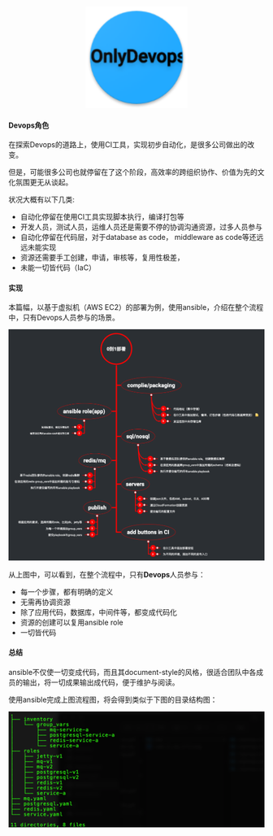 <p align="center">
   <img width="200" src="only_devops.png">
</p>

#### Devops角色

在探索Devops的道路上，使用CI工具，实现初步自动化，是很多公司做出的改变。

但是，可能很多公司也就停留在了这个阶段，高效率的跨组织协作、价值为先的文化氛围更无从谈起。

状况大概有以下几类:

- 自动化停留在使用CI工具实现脚本执行，编译打包等
- 开发人员，测试人员，运维人员还是需要不停的协调沟通资源，过多人员参与
- 自动化停留在代码层，对于database as code， middleware as code等还远远未能实现
- 资源还需要手工创建，申请，审核等，复用性极差，
- 未能一切皆代码（IaC）

#### 实现

本篇幅，以基于虚拟机（AWS EC2）的部署为例，使用ansible，介绍在整个流程中，只有Devops人员参与的场景。

![1](from_zero_to_one.png)

从上图中，可以看到，在整个流程中，只有**Devops**人员参与：

- 每一个步骤，都有明确的定义
- 无需再协调资源
- 除了应用代码，数据库，中间件等，都变成代码化
- 资源的创建可以复用ansible role
- 一切皆代码

#### 总结

ansible不仅使一切变成代码，而且其document-style的风格，很适合团队中各成员的输出，将一切成果输出成代码，便于维护与阅读。

使用ansible完成上图流程图，将会得到类似于下图的目录结构图：

![2](structure.png)
